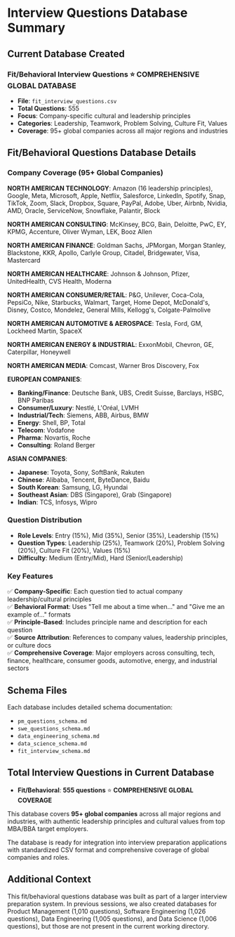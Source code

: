# Interview Questions Database Summary

## Current Database Created

### Fit/Behavioral Interview Questions ⭐ **COMPREHENSIVE GLOBAL DATABASE**
- **File**: `fit_interview_questions.csv`
- **Total Questions**: 555
- **Focus**: Company-specific cultural and leadership principles
- **Categories**: Leadership, Teamwork, Problem Solving, Culture Fit, Values
- **Coverage**: 95+ global companies across all major regions and industries

## Fit/Behavioral Questions Database Details

### Company Coverage (95+ Global Companies)

**NORTH AMERICAN TECHNOLOGY**: Amazon (16 leadership principles), Google, Meta, Microsoft, Apple, Netflix, Salesforce, LinkedIn, Spotify, Snap, TikTok, Zoom, Slack, Dropbox, Square, PayPal, Adobe, Uber, Airbnb, Nvidia, AMD, Oracle, ServiceNow, Snowflake, Palantir, Block

**NORTH AMERICAN CONSULTING**: McKinsey, BCG, Bain, Deloitte, PwC, EY, KPMG, Accenture, Oliver Wyman, LEK, Booz Allen

**NORTH AMERICAN FINANCE**: Goldman Sachs, JPMorgan, Morgan Stanley, Blackstone, KKR, Apollo, Carlyle Group, Citadel, Bridgewater, Visa, Mastercard

**NORTH AMERICAN HEALTHCARE**: Johnson & Johnson, Pfizer, UnitedHealth, CVS Health, Moderna

**NORTH AMERICAN CONSUMER/RETAIL**: P&G, Unilever, Coca-Cola, PepsiCo, Nike, Starbucks, Walmart, Target, Home Depot, McDonald's, Disney, Costco, Mondelez, General Mills, Kellogg's, Colgate-Palmolive

**NORTH AMERICAN AUTOMOTIVE & AEROSPACE**: Tesla, Ford, GM, Lockheed Martin, SpaceX

**NORTH AMERICAN ENERGY & INDUSTRIAL**: ExxonMobil, Chevron, GE, Caterpillar, Honeywell

**NORTH AMERICAN MEDIA**: Comcast, Warner Bros Discovery, Fox

**EUROPEAN COMPANIES**: 
- **Banking/Finance**: Deutsche Bank, UBS, Credit Suisse, Barclays, HSBC, BNP Paribas
- **Consumer/Luxury**: Nestlé, L'Oréal, LVMH
- **Industrial/Tech**: Siemens, ABB, Airbus, BMW
- **Energy**: Shell, BP, Total
- **Telecom**: Vodafone
- **Pharma**: Novartis, Roche
- **Consulting**: Roland Berger

**ASIAN COMPANIES**:
- **Japanese**: Toyota, Sony, SoftBank, Rakuten
- **Chinese**: Alibaba, Tencent, ByteDance, Baidu
- **South Korean**: Samsung, LG, Hyundai
- **Southeast Asian**: DBS (Singapore), Grab (Singapore)
- **Indian**: TCS, Infosys, Wipro

### Question Distribution
- **Role Levels**: Entry (15%), Mid (35%), Senior (35%), Leadership (15%)
- **Question Types**: Leadership (25%), Teamwork (20%), Problem Solving (20%), Culture Fit (20%), Values (15%)
- **Difficulty**: Medium (Entry/Mid), Hard (Senior/Leadership)

### Key Features
✅ **Company-Specific**: Each question tied to actual company leadership/cultural principles  
✅ **Behavioral Format**: Uses "Tell me about a time when..." and "Give me an example of..." formats  
✅ **Principle-Based**: Includes principle name and description for each question  
✅ **Source Attribution**: References to company values, leadership principles, or culture docs  
✅ **Comprehensive Coverage**: Major employers across consulting, tech, finance, healthcare, consumer goods, automotive, energy, and industrial sectors

## Schema Files
Each database includes detailed schema documentation:
- `pm_questions_schema.md`
- `swe_questions_schema.md` 
- `data_engineering_schema.md`
- `data_science_schema.md`
- `fit_interview_schema.md`

## Total Interview Questions in Current Database
- **Fit/Behavioral**: **555 questions** ⭐ **COMPREHENSIVE GLOBAL COVERAGE**

This database covers **95+ global companies** across all major regions and industries, with authentic leadership principles and cultural values from top MBA/BBA target employers.

The database is ready for integration into interview preparation applications with standardized CSV format and comprehensive coverage of global companies and roles.

## Additional Context
This fit/behavioral questions database was built as part of a larger interview preparation system. In previous sessions, we also created databases for Product Management (1,010 questions), Software Engineering (1,026 questions), Data Engineering (1,005 questions), and Data Science (1,006 questions), but those are not present in the current working directory.